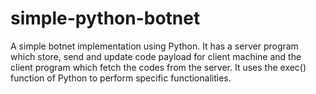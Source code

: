 # simple-python-botnet
A simple botnet implementation using Python. It has a server program which store, send and update code payload for client machine and the client program which fetch the codes from the server. It uses the exec() function of Python to perform specific functionalities.
